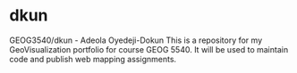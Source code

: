 # dkun
GEOG3540/dkun - Adeola Oyedeji-Dokun
This is a repository for my GeoVisualization portfolio for course GEOG 5540. It will be used to maintain code and publish web mapping assignments.
